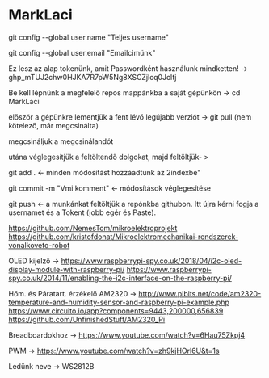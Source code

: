 # MarkLaci
git config --global user.name "Teljes username"

git config --global user.email "Emailcimünk"

Ez lesz az alap tokenünk, amit Passwordként használunk mindketten! -> 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

Be kell lépnünk a megfelelő repos mappánkba a saját gépünkön -> cd MarkLaci

először a gépünkre lementjük a fent lévő legújabb verziót -> git pull (nem kötelező, már megcsinálta)

megcsináljuk a megcsinálandót

utána véglegesítjük a feltöltendő dolgokat, majd feltöltjük- >

git add . <- minden módosítást hozzáadtunk az 2indexbe"

git commit -m "Vmi komment" <- módosítások véglegesítése

git push <- a munkánkat feltöltjük a repónkba githubon. Itt újra kérni fogja a usernamet és a Tokent (jobb egér és Paste).

https://github.com/NemesTom/mikroelektroprojekt
https://github.com/kristofdonat/Mikroelektromechanikai-rendszerek-vonalkoveto-robot

OLED kijelző -> https://www.raspberrypi-spy.co.uk/2018/04/i2c-oled-display-module-with-raspberry-pi/
	https://www.raspberrypi-spy.co.uk/2014/11/enabling-the-i2c-interface-on-the-raspberry-pi/

Hőm. és Páratart. érzékelő AM2320 -> http://www.pibits.net/code/am2320-temperature-and-humidity-sensor-and-raspberry-pi-example.php
	https://www.circuito.io/app?components=9443,200000,656839
	https://github.com/UnfinishedStuff/AM2320_Pi

Breadboardokhoz -> https://www.youtube.com/watch?v=6Hau75Zkpj4

PWM -> https://www.youtube.com/watch?v=zh9kjHOrl6U&t=1s

Ledünk neve -> WS2812B
